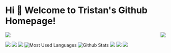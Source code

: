# Hi 🎉 Welcome to Tristan's Github Homepage!

<img src="https://readme-typing-svg.herokuapp.com/?lines=Welcome,%20visitor!;Hello%20My%20World!&font=Roboto" />
<img align="right" src="https://github-readme-stats.vercel.app/api?username=lixin0824&show_icons=true&icon_color=CE1D2D&text_color=718096&bg_color=ffffff&hide_title=true" />

[![](https://img.shields.io/badge/-Python-007396?style=for-the-badge&logo=python&logoColor=ffffff)](https://www.python.org/)
[![](https://img.shields.io/badge/-JavaScript-DC143C?style=for-the-badge&logo=javascript&logoColor=ffffff)](https://www.w3school.com.cn/js/index.asp)
<img src="https://visitor-badge.glitch.me/badge?page_id=https://github.com/lixin0824&right_color=blue" />
![Most Used Languages](https://github-readme-stats.vercel.app/api/top-langs/?username=lixin0824&theme=dark&layout=compact)
![Github Stats](https://github-readme-stats.vercel.app/api?username=lixin0824&show_icons=true&theme=dark&count_private=true)
![](https://stats.justsong.cn/api/csdn?id=weixin_43798715&theme=dark)
![](https://stats.justsong.cn/api/bilibili/?id=bili_62617674864&theme=dark)
![](https://activity-graph.herokuapp.com/graph?username=lixin0824&theme=github)
